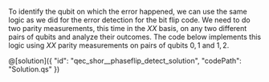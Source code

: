 To identify the qubit on which the error happened, we can use the same logic as we did for the error detection for the bit flip code. We need to do two parity measurements, this time in the $XX$ basis, on any two different pairs of qubits and analyze their outcomes.
The code below implements this logic using $XX$ parity measurements on pairs of qubits $0, 1$ and $1, 2$.

@[solution]({
    "id": "qec_shor__phaseflip_detect_solution",
    "codePath": "Solution.qs"
})
